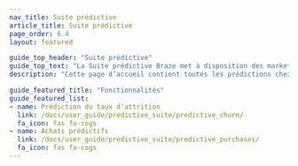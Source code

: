 ```yaml
---
nav_title: Suite prédictive
article_title: Suite prédictive
page_order: 6.4
layout: featured

guide_top_header: "Suite prédictive"
guide_top_text: "La Suite prédictive Braze met à disposition des marketeurs des outils machine learning qui leur permettent d’exploiter efficacement les données et d’agir sur ces dernières harmonieusement, sur la plateforme Braze. Lorsque la première fonctionnalité est validée dans la Suite prédictive, la Prédiction du taux d’attrition permet aux marketeurs de définir et de générer des prédictions, tout en réduisant le churn, dans une approche proactive tournée vers l’avenir. En savoir plus sur les fonctionnalités en consultant les articles suivants !"
description: "Cette page d’accueil contient toutes les prédictions chez Braze ! La suite prédictive Braze propose des solutions pour le churn et la prédiction d’achat dans vos campagnes et Canvas Braze."

guide_featured_title: "Fonctionnalités"
guide_featured_list:
- name: Prédiction du taux d’attrition
  link: /docs/user_guide/predictive_suite/predictive_churn/
  fa_icon: fas fa-cogs
- name: Achats prédictifs
  link: /docs/user_guide/predictive_suite/predictive_purchases/
  fa_icon: fas fa-cogs
---
```


<br><br>
